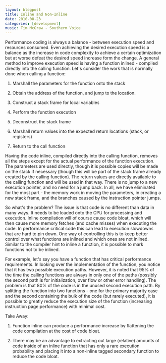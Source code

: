 ```yaml
---
layout: blogpost
title: Inline and Non-Inline
date: 2010-08-23
categories: [development]
music: Tim McGraw - Southern Voice
---
```

Performance coding is always a balance - between execution speed and resources consumed. Even achieving the desired execution speed is a balance as the increase in code complexity to achieve a certain optimization but at worse defeat the desired speed increase form the change. A general method to improve execution speed is having a function inlined - compiled directly into the calling function. Let's consider the work that is normally done when calling a function:

1. Marshall the parameters for the function onto the stack

2. Obtain the address of the function, and jump to the location.

3. Construct a stack frame for local variables

4. Perform the function execution

5. Deconstruct the stack frame

6. Marshall return values into the expected return locations (stack, or registers)

7. Return to the call function

<!--more-->

Having the code inline, compiled directly into the calling function, removes all the steps except for the actual performance of the function execution. The parameters are used directly, though it is possible copies will be made on the stack if necessary (though this will be part of the stack frame already created by the calling function). The return values are directly available to the calling function and will be used in that way. There is no jump to a new execution pointer, and no need for a jump back. In all, we have eliminated for the most part - the memory work in moving the parameters, in creating a new stack frame, and the branches caused by the instruction pointer jumps.

So what's the problem? The issue is that code is no different than data in many ways. It needs to be loaded onto the CPU for processing and execution. Inline compilation will of course cause code bloat, which will then cause more memory fetches (and cache misses) when executing the code. In performance critical code this can lead to execution slowdowns that are hard to pin down. One way of controlling this is to keep better control over what functions are inlined and which ones are not inlined. Similar to the compiler hint to inline a function, it is possible to mark functions not to be inlined.

For example, let's say you have a function that has critical performance requirements. In looking over the implementation of the function, you notice that it has two possible execution paths. However, it is noted that 95% of the time the calling functions are always in only one of the paths (possibly the second path is for initialization, over flow or other error handling). The problem is that 80% of the code is in the unused second execution path. By splitting the function into two functions - one for the primary majority case and the second containing the bulk of the code (but rarely executed), it is possible to greatly reduce the execution size of the function (increasing instruction page performance) with minimal cost.

Take Away:

1. Function inline can produce a performance increase by flattening the code compilation at the cost of code bloat.

2. There may be an advantage to extracting out large (relative) amounts of code inside of an inline function that has only a rare execution probability and placing it into a non-inline tagged secondary function to reduce the code bloat.
